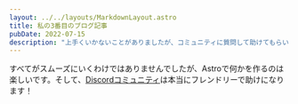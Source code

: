 ```yaml
---
layout: ../../layouts/MarkdownLayout.astro
title: 私の3番目のブログ記事
pubDate: 2022-07-15
description: "上手くいかないことがありましたが、コミュニティに質問して助けてもらいました！"
---
```

すべてがスムーズにいくわけではありませんでしたが、Astroで何かを作るのは楽しいです。そして、[Discordコミュニティ](https://astro.build/chat)は本当にフレンドリーで助けになります！